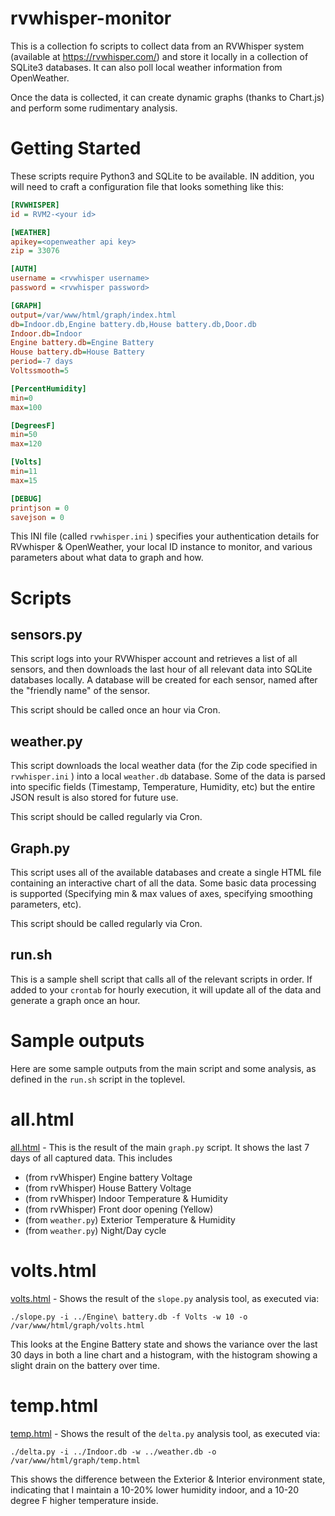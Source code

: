 # rvwhisper-monitor

This is a collection fo scripts to collect data from an RVWhisper system (available at https://rvwhisper.com/) and 
store it locally in a collection of SQLite3 databases.  It can also poll local weather information from OpenWeather. 

Once the data is collected, it can create dynamic graphs (thanks to Chart.js) and perform some rudimentary analysis.

# Getting Started
These scripts require Python3 and SQLite to be available.  IN addition, you will need to craft a configuration file
that looks something like this:

```ini
[RVWHISPER]
id = RVM2-<your id>

[WEATHER]
apikey=<openweather api key>
zip = 33076

[AUTH]
username = <rvwhisper username>
password = <rvwhisper password>

[GRAPH]
output=/var/www/html/graph/index.html
db=Indoor.db,Engine battery.db,House battery.db,Door.db
Indoor.db=Indoor
Engine battery.db=Engine Battery
House battery.db=House Battery
period=-7 days
Voltssmooth=5

[PercentHumidity]
min=0
max=100

[DegreesF]
min=50
max=120

[Volts]
min=11
max=15

[DEBUG]
printjson = 0
savejson = 0
```

This INI file (called `rvwhisper.ini` ) specifies your authentication details for RVwhisper & OpenWeather, your
local ID instance to monitor, and various parameters about what data to graph and how.

# Scripts
## sensors.py
This script logs into your RVWhisper account and retrieves a list of all sensors, and then downloads the last hour of all relevant
data into SQLite databases locally.  A database will be created for each sensor, named after the "friendly name" of the sensor.  

This script should be called once an hour via Cron.

## weather.py
This script downloads the local weather data (for the Zip code specified in `rvwhisper.ini` ) into a local `weather.db` database.  Some of 
the data is parsed into specific fields (Timestamp, Temperature, Humidity, etc) but the entire JSON result is also stored for future use.  

This script should be called regularly via Cron.

## Graph.py
This script uses all of the available databases and create a single HTML file containing an interactive chart of all the data.  Some basic data
processing is supported (Specifying min & max values of axes, specifying smoothing parameters, etc).

This script should be called regularly via Cron.

## run.sh
This is a sample shell script that calls all of the relevant scripts in order.  If added to your `crontab` for hourly execution, it will update
all of the data and generate a graph once an hour.

# Sample outputs 
Here are some sample outputs from the main script and some analysis,
as defined in the `run.sh` script in the toplevel.

# all.html
[all.html](https://yeraze.github.io/rvwhisper-monitor/samples/all.html) - This is the result of the main `graph.py` script. It shows 
the last 7 days of all captured data.  This includes
* (from rvWhisper) Engine battery Voltage
* (from rvWhisper) House Battery Voltage
* (from rvWhisper) Indoor Temperature & Humidity
* (from rvWhisper) Front door opening (Yellow)
* (from `weather.py`) Exterior Temperature & Humidity
* (from `weather.py`) Night/Day cycle

# volts.html
[volts.html](https://yeraze.github.io/rvwhisper-monitor/samples/volts.html) - Shows the result of the `slope.py` analysis tool, as executed
via:
```
./slope.py -i ../Engine\ battery.db -f Volts -w 10 -o /var/www/html/graph/volts.html
```
This looks at the Engine Battery state and shows the variance over the last 30 days in both 
a line chart and a histogram, with the histogram showing a slight drain on the battery over time.

# temp.html
[temp.html](https://yeraze.github.io/rvwhisper-monitor/samples/temp.html) - Shows the result of the `delta.py` analysis tool, as executed via:
```
./delta.py -i ../Indoor.db -w ../weather.db -o /var/www/html/graph/temp.html
```

This shows the difference between the Exterior & Interior environment state, indicating that
I maintain a 10-20% lower humidity indoor, and a 10-20 degree F higher temperature inside.
